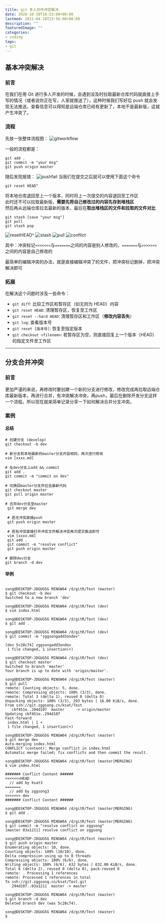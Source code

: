 ```yaml
---
title: git 多人协作冲突解决
date: 2020-10-30T16:53:00+08:00
lastmod: 2021-04-28T23:56:00+08:00
description: ""
featuredImage: ""
categories:
- coding
tags:
- git
---
```

## 基本冲突解决

### 前言

在我们在用 Git 进行多人开发的时候，会遇到没及时拉取最新仓库代码就直接上手写的情况（或者说你正在写，人家就推送了），这种时候我们写好后 push 就会发现无法推送，查看信息可以得知是远端仓库已经有更新了，本地不是最新版，这就产生冲突了。  

### 流程

先放一张整体流程图：
![gitworkflow](https://cdn.zggsong.cn/2021/10/30/44bb08b08c969.png)

一般的流程都是：
```
git add .
git commit -m "your msg"
git push origin master
```
随后发现报错：
![pushfail](https://cdn.zggsong.cn/2021/10/30/81ad39f423e96.png)
当我们在提交之后就可以使用下面这个命令
```
git reset HEAD^
```
将本地仓库退回至上一个版本，同时将上一次提交的内容退回至工作区  
此时还不可以拉取最新版，**需要先将自己修改过的内容先存到堆栈区**  
然后再从远端仓库拉去最新的版本，最后在**取出堆栈区的文件和拉取的文件对比**

```
git stash [save "your msg"]
git pull
git stash pop
```
![resetHEAD^](https://cdn.zggsong.cn/2021/10/30/acfda5a2285e4.png)
![stash](https://cdn.zggsong.cn/2021/10/30/7e7398d378138.png)
![pull](https://cdn.zggsong.cn/2021/10/30/71ca2915d42bc.png)
![conflict](https://cdn.zggsong.cn/2021/10/30/f68f6ab650812.png)
  
其中：冲突标记`<<<<<<<`与`=======`之间的内容是别人修改的，`=======`与`>>>>>>>`之间的内容是自己修改的  

最简单的编辑冲突的办法，就是直接编辑冲突了的文件，把冲突标记删掉，把冲突解决即可

### 拓展

在解决这个问题时涉及一些命令：
- `git diff`: 比较工作区和暂存区（如无则为 HEAD）内容
- `git reset HEAD`: 清理暂存区，恢复至工作区
- `git reset --hard HEAD`: 清理暂存区和工作区（**修改内容丢失**）
- `git log`: 查看版本号
- `git reset [版本号]`: 恢复至指定版本
- `git checkout <filenem>`: 若暂存区为空，则直接回复上一个版本（HEAD）的指定文件至工作区


---

## 分支合并冲突

### 前言

更加严谨的来说，再修改时要创建一个新的分支进行修改，修改完成再拉取远端仓库最新版本，再进行合并，有冲突解决冲突，再push，最后在删除开发分支这样一个流程。所以现在就来简单记录分享一下如何解决合并分支冲突。


### 案例

#### 总结
```
# 创建分支 (develop)
git checkout -b dev

# 新分支和本地最新的master分支内容相同，再次进行修改
vim [xxxx.md]

# 在dev分支上add && commit
git add .
git commit -m "commit on dev"

# 切换回master分支并拉去最新代码
git checkout master
git pull origin master

# 合并dev分支至master
 git merge dev

 # 若无冲突直接push
 git push origin master

 # 若有冲突直接打开冲突文件解决冲突再次提交推送即可
 vim [xxxx.md]
 git add .
 git commit -m "resolve conflict"
 git push origin master

# 删除dev分支
git branch -d dev
```

#### 举例

```

song@DESKTOP-JDGUG5G MINGW64 /d/gitR/Test (master)
$ git checkout -b dev
Switched to a new branch 'dev'

song@DESKTOP-JDGUG5G MINGW64 /d/gitR/Test (dev)
$ vim index.html

song@DESKTOP-JDGUG5G MINGW64 /d/gitR/Test (dev)
$ git add .

song@DESKTOP-JDGUG5G MINGW64 /d/gitR/Test (dev)
$ git commit -m "zggsongadd3ondev"

[dev 5c28c74] zggsongadd3ondev
 1 file changed, 1 insertion(+)

song@DESKTOP-JDGUG5G MINGW64 /d/gitR/Test (dev)
$ git checkout master
Switched to branch 'master'
Your branch is up to date with 'origin/master'.

song@DESKTOP-JDGUG5G MINGW64 /d/gitR/Test (master)
$ git pull
remote: Counting objects: 5, done.
remote: Compressing objects: 100% (3/3), done.
remote: Total 3 (delta 1), reused 0 (delta 0)
Unpacking objects: 100% (3/3), 293 bytes | 16.00 KiB/s, done.
From ssh://git.zggsong.cn/ksat/Test
   cbf451e..294d107  master     -> origin/master
Updating cbf451e..294d107
Fast-forward
 index.html | 1 +
 1 file changed, 1 insertion(+)

song@DESKTOP-JDGUG5G MINGW64 /d/gitR/Test (master)
$ git merge dev
Auto-merging index.html
CONFLICT (content): Merge conflict in index.html
Automatic merge failed; fix conflicts and then commit the result.

song@DESKTOP-JDGUG5G MINGW64 /d/gitR/Test (master|MERGING)
$ vim index.html

####### Conflict Content ######
<<<<<<<HEAD
  // add by ksat3
=======
  // add by zggsong3
>>>>>>> dev
####### Conflict Content ######

song@DESKTOP-JDGUG5G MINGW64 /d/gitR/Test (master|MERGING)
$ git add .

song@DESKTOP-JDGUG5G MINGW64 /d/gitR/Test (master|MERGING)
$ git commit -m "resolve conflict on zggsong"
[master 03a1211] resolve conflict on zggsong

song@DESKTOP-JDGUG5G MINGW64 /d/gitR/Test (master)
$ git push origin master
Enumerating objects: 10, done.
Counting objects: 100% (10/10), done.
Delta compression using up to 8 threads
Compressing objects: 100% (6/6), done.
Writing objects: 100% (6/6), 632 bytes | 632.00 KiB/s, done.
Total 6 (delta 2), reused 0 (delta 0), pack-reused 0
remote: . Processing 1 references
remote: Processed 1 references in total
To ssh://git.zggsong.cn/ksat/Test.git
   294d107..03a1211  master -> master

song@DESKTOP-JDGUG5G MINGW64 /d/gitR/Test (master)
$ git branch -d dev
Deleted branch dev (was 5c28c74).

song@DESKTOP-JDGUG5G MINGW64 /d/gitR/Test (master)
$
```